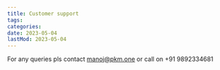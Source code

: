 ```yaml
---
title: Customer support
tags:
categories:
date: 2023-05-04
lastMod: 2023-05-04
---
```

For any queries pls contact manoj@pkm.one or call on +91 9892334681
